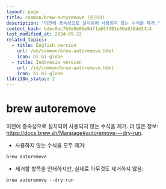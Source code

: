 ```yaml
---
layout: page
title: common/brew-autoremove (한국어)
description: "이전에 종속성으로 설치되어 사용되지 않는 수식을 제거."
content_hash: bdec0ac7b0e0e86e94f1a65f391e80a938dd34c4
last_modified_at: 2024-09-22
related_topics:
  - title: English version
    url: /en/common/brew-autoremove.html
    icon: bi bi-globe
  - title: Indonesia version
    url: /id/common/brew-autoremove.html
    icon: bi bi-globe
tldri18n_status: 2
---
```

# brew autoremove

이전에 종속성으로 설치되어 사용되지 않는 수식을 제거.
더 많은 정보: <https://docs.brew.sh/Manpage#autoremove---dry-run>.

- 사용하지 않는 수식을 모두 제거:

`brew autoremove`

- 제거할 항목을 인쇄하지만, 실제로 아무것도 제거하지 않음:

`brew autoremove --dry-run`
